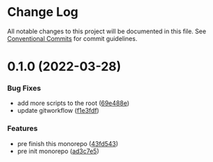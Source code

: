 # Change Log

All notable changes to this project will be documented in this file.
See [Conventional Commits](https://conventionalcommits.org) for commit guidelines.

# 0.1.0 (2022-03-28)


### Bug Fixes

* add more scripts to the root ([69e488e](https://github.com/sep9/monorepo/commit/69e488e4dd036a67eb61fd6654b3dbfe0ea60860))
* update gitworkflow ([f1e3fdf](https://github.com/sep9/monorepo/commit/f1e3fdf8f54897c2a16c30988411dc9d416e5495))


### Features

* pre finish this monorepo ([43fd543](https://github.com/sep9/monorepo/commit/43fd5439ba901ee43c85e3010c447f9872193757))
* pre init monorepo ([ad3c7e5](https://github.com/sep9/monorepo/commit/ad3c7e57fcb3bc629b8a6bf56b9e264c7e6dd70f))
